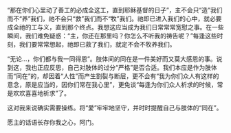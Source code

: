 “那在你们心里动了善工的必成全这工，直到耶稣基督的日子”，主不会只“造”我们而不“养”我们，祂不会只“救”我们而不“牧”我们。祂即已进入我们的心中，就必要成全祂的工与义，直到那个终点。我想这应当成为我们日常常常宽慰之事。在一些瞬间，我们难免疑惑：“主，你还在那里吗？你怎么不听我的祷告呢？”每逢这些时刻，我们要常常想起，祂即已救了我们，就定不会不牧养我们。

“无论…，你们都与我一同得恩”。肢体间的同在是一件美好而又莫大感恩的事。说到这，我也正应反思，自己对肢体的过分“严格”是否合适。我们本应是作为肢体而“同在”的，却因着“人性”而产生割裂与断层，更不会有“我为你们众人有这样的意念，原是应当的，因你们常在我心里”，更免谈“每逢为你们众人祈求的时候，常是欢欢喜喜地祈求”了。

这对我来说确实需要操练。将“愛”牢牢地坚守，并时时提醒自己与肢体的“同在”。

愿主的话语长存你我之心，阿门。
